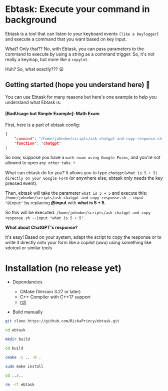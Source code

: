 # Ebtask: Execute your command in background 

Ebtask is a tool that can listen to your keyboard events `(like a keylogger`) and execute a command that you want based on key input.

What? Only that?? No, with Ebtask, you can pass parameters to the command to execute by using a string as a command trigger. So, it's not really a keymap, but more like a `copylot`.

Huh? So, what exactly??? :frowning:

## Getting started (hope you understand here) :walking:

You can use Ebtask for many reasons but here's one example to help you understand what Ebtask is:

#### [BadUsage but Simple Example]: Math Exam 

First, here is a part of ebtask config: 
```json
{                                                                        
    "command": "/home/johndoe/scripts/ask-chatgpt-and-copy-response.sh --input \"@input\",                                                                                        
    "function": "chatgpt"                                                                                                            
}                                                                                                                                  
```

So now, suppose you have a `math exam using Google Forms`, and you're not allowed to open `any other tabs`. :skull:

What can ebtask do for you? It allows you to type `chatgpt(what is 5 + 5) directly on your Google Form` (or anywhere else; ebtask only needs the key pressed event).  

Then, ebtask will take the parameter `what is 5 + 5` and execute this: `/home/johndoe/scripts/ask-chatgpt-and-copy-response.sh --input "@input"` by replacing **@input** with **what is 5 + 5**.

So this will be executed: `/home/johndoe/scripts/ask-chatgpt-and-copy-response.sh --input "what is 5 + 5"`.

**What about ChatGPT's response?** 

It's easy! Based on your system, adapt the script to copy the response or to write it directly onto your form like a copilot (uwu) using something like xdotool or similar tools

# Installation (no release yet) 

- Dependancies
    - CMake (Version 3.27 or later)
    - C++ Compiler with C++17 support
    - [rcli](https://github.com/RickaPrincy/rcli)

- Build manually

```bash
git clone https://github.com/RickaPrincy/ebtask.git

cd ebtask

mkdir build

cd build

cmake -S .. -B .

sudo make install

cd ../..

rm -rf ebtask 
```
